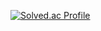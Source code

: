 [![Solved.ac Profile](http://mazassumnida.wtf/api/v2/generate_badge?boj=l_hyun)](https://solved.ac/l_hyun/)
